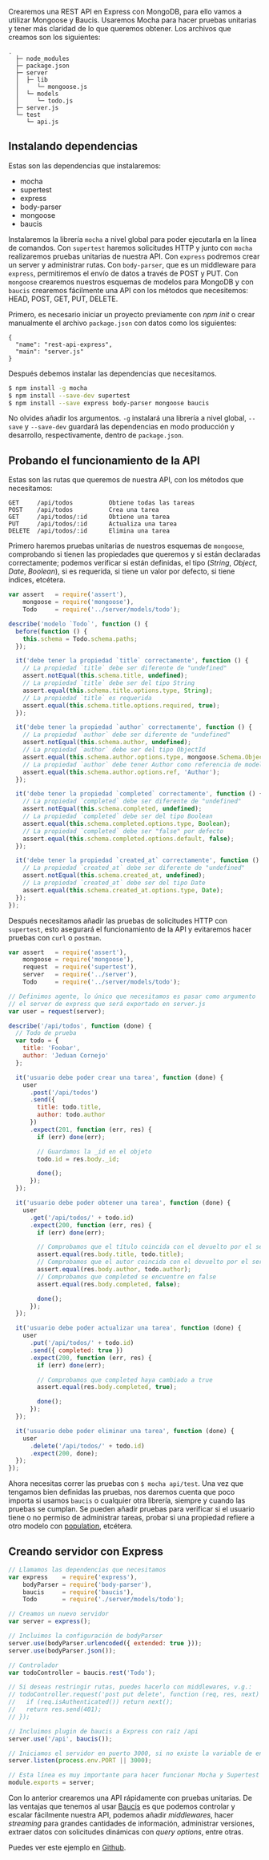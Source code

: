 Crearemos una REST API en Express con MongoDB, para ello vamos a utilizar Mongoose y Baucis. Usaremos Mocha para hacer pruebas unitarias y tener más claridad de lo que queremos obtener. Los archivos que creamos son los siguientes:

```
.
  ├─ node_modules
  ├─ package.json
  ├─ server
  │  ├─ lib
  │     └─ mongoose.js
  │  └─ models
  │     └─ todo.js
  ├─ server.js
  └─ test
     └─ api.js
```

## Instalando dependencias

Estas son las dependencias que instalaremos:

* mocha
* supertest
* express
* body-parser
* mongoose
* baucis

Instalaremos la librería `mocha` a nivel global para poder ejecutarla en la línea de comandos. Con `supertest` haremos solicitudes HTTP y junto con `mocha` realizaremos pruebas unitarias de nuestra API. Con `express` podremos crear un server y administrar rutas. Con `body-parser`, que es un middleware para `express`, permitiremos el envío de datos a través de POST y PUT. Con `mongoose` crearemos nuestros esquemas de modelos para MongoDB y con `baucis` crearemos fácilmente una API con los métodos que necesitemos: HEAD, POST, GET, PUT, DELETE.

Primero, es necesario iniciar un proyecto previamente con *npm init* o crear manualmente el archivo `package.json` con datos como los siguientes:

```
{
  "name": "rest-api-express",
  "main": "server.js"
}
```

Después debemos instalar las dependencias que necesitamos.

```bash
$ npm install -g mocha
$ npm install --save-dev supertest
$ npm install --save express body-parser mongoose baucis
```

No olvides añadir los argumentos. `-g` instalará una librería a nivel global, `--save` y `--save-dev` guardará las dependencias en modo producción y desarrollo, respectivamente, dentro de `package.json`.

## Probando el funcionamiento de la API

Estas son las rutas que queremos de nuestra API, con los métodos que necesitamos:

```
GET     /api/todos          Obtiene todas las tareas
POST    /api/todos          Crea una tarea
GET     /api/todos/:id      Obtiene una tarea
PUT     /api/todos/:id      Actualiza una tarea
DELETE  /api/todos/:id      Elimina una tarea
```

Primero haremos pruebas unitarias de nuestros esquemas de `mongoose`, comprobando si tienen las propiedades que queremos y si están declaradas correctamente; podemos verificar si están definidas, el tipo (*String*, *Object*, *Date*, *Boolean*), si es requerida, si tiene un valor por defecto, si tiene índices, etcétera.

```js
var assert   = require('assert'),
    mongoose = require('mongoose'),
    Todo     = require('../server/models/todo');

describe('modelo `Todo`', function () {
  before(function () {
    this.schema = Todo.schema.paths;
  });

  it('debe tener la propiedad `title` correctamente', function () {
    // La propiedad `title` debe ser diferente de "undefined"
    assert.notEqual(this.schema.title, undefined);
    // La propiedad `title` debe ser del tipo String
    assert.equal(this.schema.title.options.type, String);
    // La propiedad `title` es requerida
    assert.equal(this.schema.title.options.required, true);
  });

  it('debe tener la propiedad `author` correctamente', function () {
    // La propiedad `author` debe ser diferente de "undefined"
    assert.notEqual(this.schema.author, undefined);
    // La propiedad `author` debe ser del tipo ObjectId
    assert.equal(this.schema.author.options.type, mongoose.Schema.ObjectId);
    // La propiedad `author` debe tener Author como referencia de modelo
    assert.equal(this.schema.author.options.ref, 'Author');
  });

  it('debe tener la propiedad `completed` correctamente', function () {
    // La propiedad `completed` debe ser diferente de "undefined"
    assert.notEqual(this.schema.completed, undefined);
    // La propiedad `completed` debe ser del tipo Boolean
    assert.equal(this.schema.completed.options.type, Boolean);
    // La propiedad `completed` debe ser "false" por defecto
    assert.equal(this.schema.completed.options.default, false);
  });

  it('debe tener la propiedad `created_at` correctamente', function () {
    // La propiedad `created_at` debe ser diferente de "undefined"
    assert.notEqual(this.schema.created_at, undefined);
    // La propiedad `created_at` debe ser del tipo Date
    assert.equal(this.schema.created_at.options.type, Date);
  });
});
```

Después necesitamos añadir las pruebas de solicitudes HTTP con `supertest`, esto asegurará el funcionamiento de la API y evitaremos hacer pruebas con `curl` o `postman`.

```js
var assert   = require('assert'),
    mongoose = require('mongoose'),
    request  = require('supertest'),
    server   = require('../server'),
    Todo     = require('../server/models/todo');

// Definimos agente, lo único que necesitamos es pasar como argumento
// el server de express que será exportado en server.js
var user = request(server);

describe('/api/todos', function (done) {
  // Todo de prueba
  var todo = {
    title: 'Foobar',
    author: 'Jeduan Cornejo'
  };

  it('usuario debe poder crear una tarea', function (done) {
    user
      .post('/api/todos')
      .send({
        title: todo.title,
        author: todo.author
      })
      .expect(201, function (err, res) {
        if (err) done(err);

        // Guardamos la _id en el objeto
        todo.id = res.body._id;

        done();
      });
  });

  it('usuario debe poder obtener una tarea', function (done) {
    user
      .get('/api/todos/' + todo.id)
      .expect(200, function (err, res) {
        if (err) done(err);

        // Comprobamos que el título coincida con el devuelto por el servidor
        assert.equal(res.body.title, todo.title);
        // Comprobamos que el autor coincida con el devuelto por el servidor
        assert.equal(res.body.author, todo.author);
        // Comprobamos que completed se encuentre en false
        assert.equal(res.body.completed, false);

        done();
      });
  });

  it('usuario debe poder actualizar una tarea', function (done) {
    user
      .put('/api/todos/' + todo.id)
      .send({ completed: true })
      .expect(200, function (err, res) {
        if (err) done(err);

        // Comprobamos que completed haya cambiado a true
        assert.equal(res.body.completed, true);

        done();
      });
  });

  it('usuario debe poder eliminar una tarea', function (done) {
    user
      .delete('/api/todos/' + todo.id)
      .expect(200, done);
  });
});
```

Ahora necesitas correr las pruebas con `$ mocha api/test`. Una vez que tengamos bien definidas las pruebas, nos daremos cuenta que poco importa si usamos `baucis` o cualquier otra librería, siempre y cuando las pruebas se cumplan. Se pueden añadir pruebas para verificar si el usuario tiene o no permiso de administrar tareas, probar si una propiedad refiere a otro modelo con [population](http://mongoosejs.com/docs/populate.html), etcétera.

## Creando servidor con Express

```js
// Llamamos las dependencias que necesitamos
var express    = require('express'),
    bodyParser = require('body-parser'),
    baucis     = require('baucis'),
    Todo       = require('./server/models/todo');

// Creamos un nuevo servidor
var server = express();

// Incluimos la configuración de bodyParser
server.use(bodyParser.urlencoded({ extended: true }));
server.use(bodyParser.json());

// Controlador
var todoController = baucis.rest('Todo');

// Si deseas restringir rutas, puedes hacerlo con middlewares, v.g.:
// todoController.request('post put delete', function (req, res, next) {
//   if (req.isAuthenticated()) return next();
//   return res.send(401);
// });

// Incluimos plugin de baucis a Express con raíz /api
server.use('/api', baucis());

// Iniciamos el servidor en puerto 3000, si no existe la variable de entorno
server.listen(process.env.PORT || 3000);

// Esta línea es muy importante para hacer funcionar Mocha y Supertest
module.exports = server;
```

Con lo anterior crearemos una API rápidamente con pruebas unitarias. De las ventajas que tenemos al usar [Baucis](http://kun.io/baucis) es que podemos controlar y escalar fácilmente nuestra API, podemos añadir *middlewares*, hacer *streaming* para grandes cantidades de información, administrar versiones, extraer datos con solicitudes dinámicas con *query options*, entre otras.

Puedes ver este ejemplo en [Github](https://github.com/markotom/javascriptmx/tree/master/rest-api-mocha-mongoose-baucis/example).
